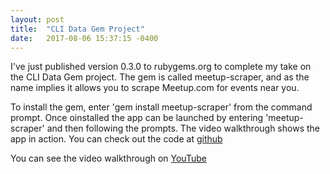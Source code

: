 ```yaml
---
layout: post
title:  "CLI Data Gem Project"
date:   2017-08-06 15:37:15 -0400
---
```



I've just published version 0.3.0 to rubygems.org to complete my take on the CLI Data Gem project. The gem is called meetup-scraper, and as the name implies it allows  you to scrape Meetup.com for events near you.

To install the gem, enter 'gem install meetup-scraper' from the command prompt. Once oinstalled the app can be launched by entering 'meetup-scraper' and then following the prompts. The video walkthrough shows the app in action.  You can check out the code at [github](https://github.com/theBoyMo/ruby-web-scraping-cli-app)

You can see the video walkthrough on [YouTube](https://youtu.be/QCi7bAy_PIg)

